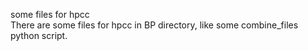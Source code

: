 some files for hpcc  
There are some files for hpcc in BP directory, like some combine_files python script.
